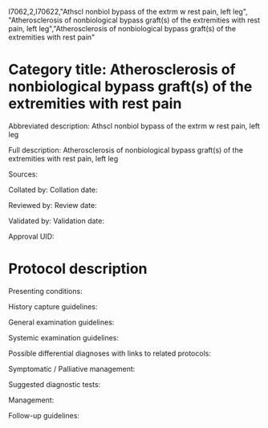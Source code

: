 I7062,2,I70622,"Athscl nonbiol bypass of the extrm w rest pain, left leg", "Atherosclerosis of nonbiological bypass graft(s) of the extremities with rest pain, left leg","Atherosclerosis of nonbiological bypass graft(s) of the extremities with rest pain"
# Category title: Atherosclerosis of nonbiological bypass graft(s) of the extremities with rest pain

Abbreviated description: Athscl nonbiol bypass of the extrm w rest pain, left leg

Full description: Atherosclerosis of nonbiological bypass graft(s) of the extremities with rest pain, left leg

Sources:

Collated by:
Collation date:

Reviewed by:
Review date:

Validated by:
Validation date:

Approval UID:

# Protocol description

Presenting conditions:

History capture guidelines:

General examination guidelines:

Systemic examination guidelines:

Possible differential diagnoses with links to related protocols:

Symptomatic / Palliative management:

Suggested diagnostic tests:

Management:

Follow-up guidelines:
